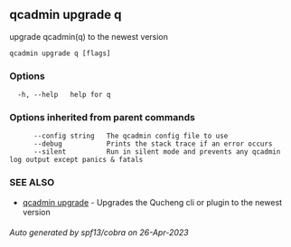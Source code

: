 ## qcadmin upgrade q

upgrade qcadmin(q) to the newest version

```
qcadmin upgrade q [flags]
```

### Options

```
  -h, --help   help for q
```

### Options inherited from parent commands

```
      --config string   The qcadmin config file to use
      --debug           Prints the stack trace if an error occurs
      --silent          Run in silent mode and prevents any qcadmin log output except panics & fatals
```

### SEE ALSO

* [qcadmin upgrade](qcadmin_upgrade.md)	 - Upgrades the Qucheng cli or plugin to the newest version

###### Auto generated by spf13/cobra on 26-Apr-2023
